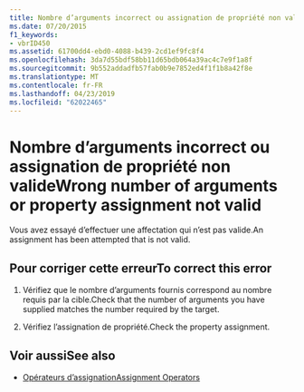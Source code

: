 ```yaml
---
title: Nombre d’arguments incorrect ou assignation de propriété non valide
ms.date: 07/20/2015
f1_keywords:
- vbrID450
ms.assetid: 61700dd4-ebd0-4088-b439-2cd1ef9fc8f4
ms.openlocfilehash: 3da7d55bdf58bb11d65bdb064a39ac4c7e9f1a8f
ms.sourcegitcommit: 9b552addadfb57fab0b9e7852ed4f1f1b8a42f8e
ms.translationtype: MT
ms.contentlocale: fr-FR
ms.lasthandoff: 04/23/2019
ms.locfileid: "62022465"
---
```

# <a name="wrong-number-of-arguments-or-property-assignment-not-valid"></a><span data-ttu-id="8a5bc-102">Nombre d’arguments incorrect ou assignation de propriété non valide</span><span class="sxs-lookup"><span data-stu-id="8a5bc-102">Wrong number of arguments or property assignment not valid</span></span>
<span data-ttu-id="8a5bc-103">Vous avez essayé d’effectuer une affectation qui n’est pas valide.</span><span class="sxs-lookup"><span data-stu-id="8a5bc-103">An assignment has been attempted that is not valid.</span></span>  
  
## <a name="to-correct-this-error"></a><span data-ttu-id="8a5bc-104">Pour corriger cette erreur</span><span class="sxs-lookup"><span data-stu-id="8a5bc-104">To correct this error</span></span>  
  
1. <span data-ttu-id="8a5bc-105">Vérifiez que le nombre d’arguments fournis correspond au nombre requis par la cible.</span><span class="sxs-lookup"><span data-stu-id="8a5bc-105">Check that the number of arguments you have supplied matches the number required by the target.</span></span>  
  
2. <span data-ttu-id="8a5bc-106">Vérifiez l’assignation de propriété.</span><span class="sxs-lookup"><span data-stu-id="8a5bc-106">Check the property assignment.</span></span>  
  
## <a name="see-also"></a><span data-ttu-id="8a5bc-107">Voir aussi</span><span class="sxs-lookup"><span data-stu-id="8a5bc-107">See also</span></span>

- [<span data-ttu-id="8a5bc-108">Opérateurs d’assignation</span><span class="sxs-lookup"><span data-stu-id="8a5bc-108">Assignment Operators</span></span>](../../visual-basic/language-reference/operators/assignment-operators.md)
